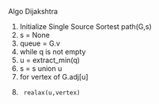 Algo Dijakshtra 

1. Initialize Single Source Sortest path(G,s)
2. s = None
3. queue = G.v
4. while q is not empty
5.  u = extract_min(q)
6.  s = s union u  
7.  for vertex of G.adj[u]
8.      realax(u,vertex)


